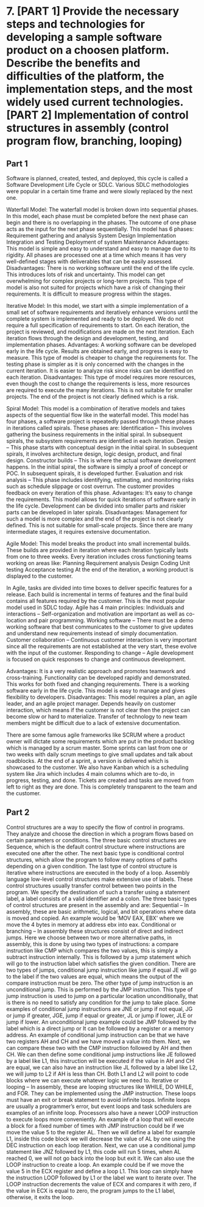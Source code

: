 # 7. [PART 1] Provide the necessary steps and technologies for developing a sample software product on a choosen platform. Describe the benefits and difficulties of the platform, the implementation steps, and the most widely used current technologies. [PART 2] Implementation of control structures in assembly (control program flow, branching, looping)

## Part 1

Software is planned, created, tested, and deployed, this cycle is called a Software Development Life Cycle or SDLC. Various SDLC methodologies were popular in a certain time frame and were slowly replaced by the next one.

Waterfall Model:
The waterfall model is broken down into sequential phases. In this model, each phase must be completed before the next phase can begin and there is no overlapping in the phases. The outcome of one phase acts as the input for the next phase sequentially. This model has 6 phases:
Requirement gathering and analysis
System Design
Implementation
Integration and Testing
Deployment of system
Maintenance
Advantages: This model is simple and easy to understand and easy to manage due to its rigidity. All phases are processed one at a time which means it has very well-defined stages with deliverables that can be easily assessed.
Disadvantages: There is no working software until the end of the life cycle. This introduces lots of risk and uncertainty. This model can get overwhelming for complex projects or long-term projects. This type of model is also not suited for projects which have a risk of changing their requirements. It is difficult to measure progress within the stages.

Iterative Model:
In this model, we start with a simple implementation of a small set of software requirements and iteratively enhance versions until the complete system is implemented and ready to be deployed. We do not require a full specification of requirements to start. On each iteration, the project is reviewed, and modifications are made on the next iteration. Each iteration flows through the design and development, testing, and implementation phases.
Advantages: A working software can be developed early in the life cycle. Results are obtained early, and progress is easy to measure. This type of model is cheaper to change the requirements for. The testing phase is simpler as it is only concerned with the changes in the current iteration. It is easier to analyze risk since risks can be identified on each iteration.
Disadvantages: This type of model requires more resources, even though the cost to change the requirements is less, more resources are required to execute the many iterations. This is not suitable for smaller projects. The end of the project is not clearly defined which is a risk.

Spiral Model:
This model is a combination of iterative models and takes aspects of the sequential flow like in the waterfall model. This model has four phases, a software project is repeatedly passed through these phases in iterations called spirals. These phases are:
Identification – This involves gathering the business requirements in the initial spiral. In subsequent spirals, the subsystem requirements are identified in each iteration.
Design – This phase starts with conceptual design in the initial spiral. In subsequent spirals, it involves architecture design, logic design, product, and final design.
Constructor builds – This is where the actual software development happens. In the initial spiral, the software is simply a proof of concept or POC. In subsequent spirals, it is developed further.
Evaluation and risk analysis – This phase includes identifying, estimating, and monitoring risks such as schedule slippage or cost overrun. The customer provides feedback on every iteration of this phase.
Advantages: It’s easy to change the requirements. This model allows for quick iterations of software early in the life cycle. Development can be divided into smaller parts and riskier parts can be developed in later spirals.
Disadvantages: Management for such a model is more complex and the end of the project is not clearly defined. This is not suitable for small-scale projects. Since there are many intermediate stages, it requires extensive documentation.

Agile Model:
This model breaks the product into small incremental builds. These builds are provided in iteration where each iteration typically lasts from one to three weeks. Every iteration includes cross functioning teams working on areas like:
Planning
Requirement analysis
Design
Coding
Unit testing
Acceptance testing
At the end of the iteration, a working product is displayed to the customer.

In Agile, tasks are divided into time boxes to deliver specific features for a release. Each build is incremental in terms of features and the final build contains all features required by the customer. This is the most popular model used in SDLC today. Agile has 4 main principles:
Individuals and interactions – Self-organization and motivation are important as well as co-location and pair programming.
Working software – There must be a demo working software that best communicates to the customer to give updates and understand new requirements instead of simply documentation.
Customer collaboration – Continuous customer interaction is very important since all the requirements are not established at the very start, these evolve with the input of the customer.
Responding to change – Agile development is focused on quick responses to change and continuous development.

Advantages: It is a very realistic approach and promotes teamwork and cross-training. Functionality can be developed rapidly and demonstrated. This works for both fixed and changing requirements. There is a working software early in the life cycle. This model is easy to manage and gives flexibility to developers.
Disadvantages: This model requires a plan, an agile leader, and an agile project manager. Depends heavily on customer interaction, which means if the customer is not clear then the project can become slow or hard to materialize. Transfer of technology to new team members might be difficult due to a lack of extensive documentation.

There are some famous agile frameworks like SCRUM where a product owner will dictate some requirements which are put in the product backlog which is managed by a scrum master. Some sprints can last from one or two weeks with daily scrum meetings to give small updates and talk about roadblocks. At the end of a sprint, a version is delivered which is showcased to the customer. We also have Kanban which is a scheduling system like Jira which includes 4 main columns which are to-do, in progress, testing, and done. Tickets are created and tasks are moved from left to right as they are done. This is completely transparent to the team and the customer.

## Part 2

Control structures are a way to specify the flow of control in programs. They analyze and choose the direction in which a program flows based on certain parameters or conditions. The three basic control structures are Sequence, which is the default control structure where instructions are executed one after the other. The next basic type is conditional control structures, which allow the program to follow many options of paths depending on a given condition. The last type of control structure is iterative where instructions are executed in the body of a loop. Assembly language low-level control structures make extensive use of labels. These control structures usually transfer control between two points in the program. We specify the destination of such a transfer using a statement label, a label consists of a valid identifier and a colon. The three basic types of control structures are present in the assembly and are:
Sequential – In assembly, these are basic arithmetic, logical, and bit operations where data is moved and copied. An example would be ‘MOV EAX, EBX’ where we move the 4 bytes in memory at address ebx into eax.
Conditional or branching – In assembly these structures consist of direct and indirect jumps. Here we choose between two or more alternative paths, in assembly, this is done by using two types of instructions: a compare instruction like CMP which compares the two values, this is simply a subtract instruction internally. This is followed by a jump statement which will go to the instruction label which satisfies the given condition. There are two types of jumps, conditional jump instruction like jump if equal JE will go to the label if the two values are equal, which means the output of the compare instruction must be zero. The other type of jump instruction is an unconditional jump. This is performed by the JMP instruction. This type of jump instruction is used to jump on a particular location unconditionally, that is there is no need to satisfy any condition for the jump to take place. Some examples of conditional jump instructions are JNE or jump if not equal, JG or jump if greater, JGE, jump if equal or greater, JL or jump if lower, JLE or jump if lower. An unconditional jump example could be JMP followed by the label which is a direct jump or It can be followed by a register or a memory address. An example of conditional jump instruction can be that we have two registers AH and CH and we have moved a value into them. Next, we can compare these two with the CMP instruction followed by AH and then CH. We can then define some conditional jump instructions like JE followed by a label like L1, this instruction will be executed if the value in AH and CH are equal, we can also have an instruction like JL followed by a label like L2, we will jump to L2 if AH is less than CH. Both L1 and L2 will point to code blocks where we can execute whatever logic we need to.
Iterative or looping – In assembly, these are looping structures like WHILE, DO WHILE, and FOR. They can be implemented using the JMP instruction. These loops must have an exit or break statement to avoid infinite loops. Infinite loops are usually a programmer’s error, but event loops and task schedulers are examples of an infinite loop. Processors also have a newer LOOP instruction to execute loops more conveniently. An example of a loop that will execute a block for a fixed number of times with JMP instruction could be if we move the value 5 to the register AL. Then we will define a label for example L1, inside this code block we will decrease the value of AL by one using the DEC instruction on each loop iteration. Next, we can use a conditional jump statement like JNZ followed by L1, this code will run 5 times, when AL reached 0, we will not go back into the loop but exit it. We can also use the LOOP instruction to create a loop. An example could be if we move the value 5 in the ECX register and define a loop L1. This loop can simply have the instruction LOOP followed by L1 or the label we want to iterate over. The LOOP instruction decrements the value of ECX and compares it with zero, if the value in ECX is equal to zero, the program jumps to the L1 label, otherwise, it exits the loop.
